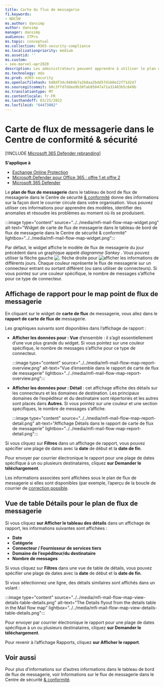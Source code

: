 ```yaml
---
title: Carte du flux de messagerie
f1.keywords:
- NOCSH
ms.author: dansimp
author: dansimp
manager: dansimp
audience: ITPro
ms.topic: conceptual
ms.collection: M365-security-compliance
ms.localizationpriority: medium
ms.assetid: ''
ms.custom:
- seo-marvel-apr2020
description: Les administrateurs peuvent apprendre à utiliser le plan de flux de messagerie dans le tableau de bord du flux de messagerie dans le Centre de sécurité & conformité pour visualiser et suivre la façon dont les messages circulent vers et depuis leur organisation via des connecteurs et sans utiliser de connecteurs.
ms.technology: mdo
ms.prod: m365-security
ms.openlocfilehash: bd8df34c9484b7a2b8aa2bdd57d160e22f71d247
ms.sourcegitcommit: b0c3ffd7ddee9b30fab85047a71a31483b5c649b
ms.translationtype: MT
ms.contentlocale: fr-FR
ms.lasthandoff: 03/25/2022
ms.locfileid: "64473802"
---
```

# <a name="mail-flow-map-in-the-security--compliance-center"></a>Carte de flux de messagerie dans le Centre de conformité & sécurité

[!INCLUDE [Microsoft 365 Defender rebranding](../includes/microsoft-defender-for-office.md)]

**S’applique à**
- [Exchange Online Protection](exchange-online-protection-overview.md)
- [Microsoft Defender pour Office 365 : offre 1 et offre 2](defender-for-office-365.md)
- [Microsoft 365 Defender](../defender/microsoft-365-defender.md)

Le **plan de flux de messagerie** dans le tableau de bord de flux de messagerie dans le Centre de sécurité [& conformité](https://protection.office.com) donne des informations sur la façon dont le courrier circule dans votre organisation.[](mail-flow-insights-v2.md) Vous pouvez utiliser ces informations pour apprendre des modèles, identifier des anomalies et résoudre les problèmes au moment où ils se produisent.

:::image type="content" source="../../media/mfi-mail-flow-map-widget.png" alt-text="Widget de carte de flux de messagerie dans le tableau de bord de flux de messagerie dans le Centre de sécurité & conformité" lightbox="../../media/mfi-mail-flow-map-widget.png":::

Par défaut, le widget affiche le modèle de flux de messagerie du jour précédent dans un graphique appelé *diagramme Sankey* . Vous pouvez utiliser la flèche gauche ![.](../../media/scc-left-arrow.png) flèche droite pour ![afficher](../../media/scc-right-arrow.png) les informations de différents jours. Chaque couleur représente le flux de messagerie sur un connecteur entrant ou sortant différent (ou sans utiliser de connecteurs). Si vous pointez sur une couleur spécifique, le nombre de messages s’affiche pour ce type de connecteur.

## <a name="report-view-for-the-mail-flow-map"></a>Affichage de rapport pour le map point de flux de messagerie

En cliquant sur le widget de **carte de flux** de messagerie, vous allez dans le **rapport de carte de flux de** messagerie.

Les graphiques suivants sont disponibles dans l’affichage de rapport :

- **Afficher les données pour : Vue** d’ensemble : il s’agit essentiellement d’une vue plus grande du widget. Si vous pointez sur une couleur spécifique, le nombre de messages s’affiche pour ce type de connecteur.

    :::image type="content" source="../../media/mfi-mail-flow-map-report-overview.png" alt-text="Vue d’ensemble dans le rapport de carte de flux de messagerie" lightbox="../../media/mfi-mail-flow-map-report-overview.png":::

- **Afficher les données pour : Détail** : cet affichage affiche des détails sur les connecteurs et les domaines de destination. Les principaux domaines de l’expéditeur et du destinataire sont répertoriés et les autres sont placés dans **Autres**. Si vous pointez sur une couleur et une section spécifiques, le nombre de messages s’affiche.

    :::image type="content" source="../../media/mfi-mail-flow-map-report-detail.png" alt-text="Affichage Détails dans le rapport de carte de flux de messagerie" lightbox="../../media/mfi-mail-flow-map-report-detail.png":::

Si vous cliquez sur **Filtres** dans un affichage de rapport, vous pouvez spécifier une plage de dates avec la **date** de début et la **date de fin**.

Pour envoyer par courrier électronique le rapport pour une plage de dates spécifique à un ou plusieurs destinataires, cliquez **sur Demander le téléchargement**.

Les informations associées sont affichées sous le plan de flux de messagerie si elles sont disponibles (par exemple, l’aperçu de la boucle de courrier de [correction possible](mfi-mail-loop-insight.md).

## <a name="details-table-view-for-the-mail-flow-map"></a>Vue de table Détails pour le plan de flux de messagerie

Si vous cliquez **sur Afficher le tableau des détails** dans un affichage de rapport, les informations suivantes sont affichées :

- **Date**
- **Catégorie**
- **Connecteur / Fournisseur de services tiers**
- **Domaine de l’expéditeur/du destinataire**
- **Nombre de messages**

Si vous cliquez sur **Filtres** dans une vue de table de détails, vous pouvez spécifier une plage de dates avec la **date** de début et la **date de fin**.

Si vous sélectionnez une ligne, des détails similaires sont affichés dans un volant :

:::image type="content" source="../../media/mfi-mail-flow-map-view-details-table-details.png" alt-text="The Details flyout from the details table in the Mail flow map" lightbox="../../media/mfi-mail-flow-map-view-details-table-details.png":::

Pour envoyer par courrier électronique le rapport pour une plage de dates spécifique à un ou plusieurs destinataires, cliquez **sur Demander le téléchargement**.

Pour revenir à l’affichage Rapports, cliquez **sur Afficher le rapport**.

## <a name="see-also"></a>Voir aussi

Pour plus d’informations sur d’autres informations dans le tableau de bord de flux de messagerie, voir Informations sur le flux de messagerie dans le Centre de sécurité [& conformité](mail-flow-insights-v2.md).
